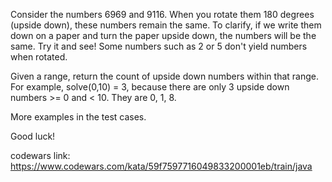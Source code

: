 Consider the numbers 6969 and 9116. When you rotate them 180 degrees (upside down), these numbers remain the same. To clarify, if we write them down on a paper and turn the paper upside down, the numbers will be the same. Try it and see! Some numbers such as 2 or 5 don't yield numbers when rotated.

Given a range, return the count of upside down numbers within that range. For example, solve(0,10) = 3, because there are only 3 upside down numbers >= 0 and < 10. They are 0, 1, 8.

More examples in the test cases.

Good luck!

codewars link:
https://www.codewars.com/kata/59f7597716049833200001eb/train/java